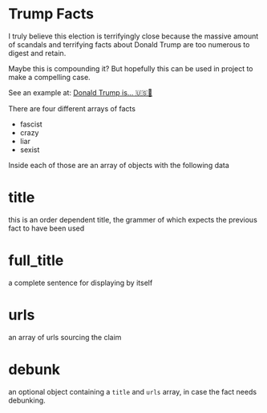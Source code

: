 # Trump Facts

I truly believe this election is terrifyingly close because the massive amount of scandals and terrifying facts about Donald Trump are too numerous to digest and retain.

Maybe this is compounding it? But hopefully this can be used in project to make a compelling case.

See an example at: [Donald Trump is... 🇺🇸🚀](http://donaldjtrumpis.com/)

There are four different arrays of facts

* fascist 
* crazy
* liar
* sexist

Inside each of those are an array of objects with the following data

# title

this is an order dependent title, the grammer of which expects the previous fact to have been used

# full_title

a complete sentence for displaying by itself

# urls

an array of urls sourcing the claim

# debunk

an optional object containing a `title` and `urls` array, in case the fact needs debunking.
